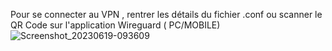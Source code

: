 Pour se connecter au VPN , rentrer les détails du fichier .conf ou scanner le QR Code sur l'application Wireguard ( PC/MOBILE)
![Screenshot_20230619-093609](https://github.com/EstebanCardoso44/Infra/assets/90623113/53e67213-000a-4a7e-ba62-523a2fec308b)
